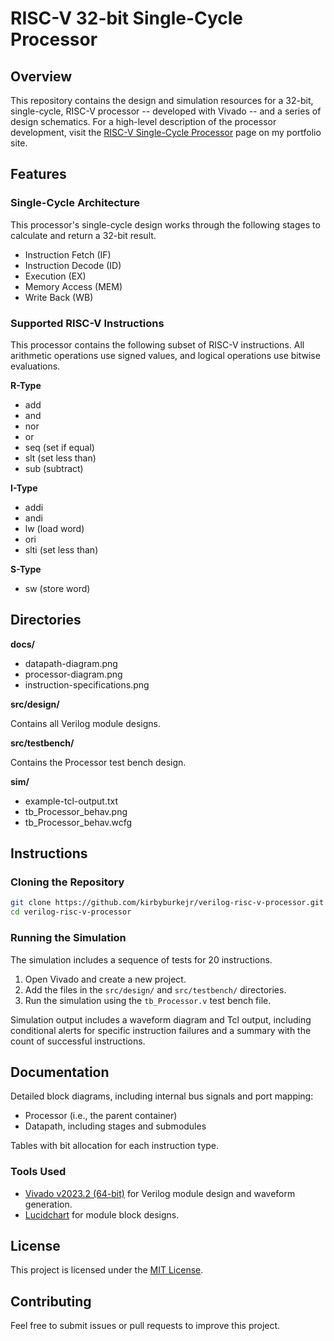 
# RISC-V 32-bit Single-Cycle Processor

## Overview
This repository contains the design and simulation resources for a 32-bit, single-cycle, RISC-V processor -- developed with Vivado -- and a series of design schematics. For a high-level description of the processor development, visit the [RISC-V Single-Cycle Processor](https://kirbyburkejr.com/projects/verilog-risc-v-processor) page on my portfolio site.

## Features

### Single-Cycle Architecture

This processor's single-cycle design works through the following stages to calculate and return a 32-bit result.
- Instruction Fetch (IF)
- Instruction Decode (ID)
- Execution (EX)
- Memory Access (MEM)
- Write Back (WB)

### Supported RISC-V Instructions

This processor contains the following subset of RISC-V instructions. All arithmetic operations use signed values, and logical operations use bitwise evaluations.

**R-Type**
- add
- and
- nor
- or
- seq (set if equal)
- slt (set less than)
- sub (subtract)

**I-Type**
- addi
- andi
- lw (load word)
- ori
- slti (set less than)

**S-Type**

- sw (store word)

## Directories

**docs/**
- datapath-diagram.png
- processor-diagram.png
- instruction-specifications.png

**src/design/**

Contains all Verilog module designs.

**src/testbench/**

Contains the Processor test bench design.

**sim/**
- example-tcl-output.txt
- tb_Processor_behav.png
- tb_Processor_behav.wcfg

## Instructions

### Cloning the Repository
```bash
git clone https://github.com/kirbyburkejr/verilog-risc-v-processor.git
cd verilog-risc-v-processor
```

### Running the Simulation

The simulation includes a sequence of tests for 20 instructions.

1. Open Vivado and create a new project.
2. Add the files in the `src/design/` and `src/testbench/` directories.
3. Run the simulation using the `tb_Processor.v` test bench file.

Simulation output includes a waveform diagram and Tcl output, including conditional alerts for specific instruction failures and a summary with the count of successful instructions.

## Documentation

Detailed block diagrams, including internal bus signals and port mapping:
- Processor (i.e., the parent container)
- Datapath, including stages and submodules

Tables with bit allocation for each instruction type.

### Tools Used

- [Vivado v2023.2 (64-bit)](https://www.xilinx.com/support/download/index.html/content/xilinx/en/downloadNav/vivado-design-tools/2023-2.html) for Verilog module design and waveform generation.
- [Lucidchart](https://www.lucidchart.com/pages/) for module block designs.

## License
This project is licensed under the [MIT License](LICENSE).

## Contributing
Feel free to submit issues or pull requests to improve this project.
